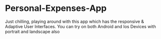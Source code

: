 # Personal-Expenses-App
Just chilling, playing around with this app which has the responsive &amp; Adaptive User Interfaces.
You can try on both Android and Ios Devices with portrait and landscape also

